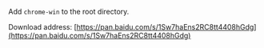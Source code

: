 Add `chrome-win` to the root directory.

Download address: [https://pan.baidu.com/s/1Sw7haEns2RC8tt4408hGdg](https://pan.baidu.com/s/1Sw7haEns2RC8tt4408hGdg)